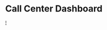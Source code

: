# Call Center Dashboard
[!](https://github.com/Qehh/Power_BI_Report/blob/main/Call%20Center%20Dashboard/Dash_screen.png)
